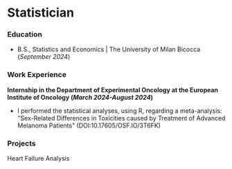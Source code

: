 # Statistician

### Education
- B.S., Statistics and Economics | The University of Milan Bicocca (_September 2024_)
### Work Experience
**Internship in the Department of Experimental Oncology at the European Institute of Oncology (_March 2024-August 2024_)**
- I performed the statistical analyses, using R, regarding a meta-analysis: "Sex-Related Differences in Toxicities caused by Treatment of Advanced Melanoma Patients" (DOI:10.17605/OSF.IO/3T6FK)

### Projects
Heart Failure Analysis
